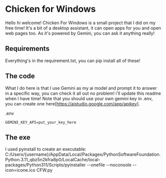 # Chicken for Windows

Hello hi welcome! Chicken For Windows is a small project that I did on my free time! It's a bit of a desktop assistant, it can open apps for you and open web pages too. As it's powered by Gemini, you can ask it anything really!

## Requirements

Everything's in the requirement.txt, you can pip install all of these!

## The code

What I do here is that I use Gemini as my ai model and prompt it to answer in a specific way, you can check it all out no problem! i'll update this readme when I have time! Note that you should use your own gemini key in .env, you can create one here[https://aistudio.google.com/app/apikey].

.env
```
GEMINI_KEY_API=put_your_key_here
```

## The exe

I used pyinstall to create an executable:
C:/Users/{username}/AppData/Local/Packages/PythonSoftwareFoundation.Python.3.11_qbz5n2kfra8p0/LocalCache/local-packages/Python311/Scripts/pyinstaller --onefile --noconsole --icon=icone.ico CFW.py
